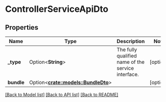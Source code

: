 # ControllerServiceApiDto

## Properties

Name | Type | Description | Notes
------------ | ------------- | ------------- | -------------
**_type** | Option<**String**> | The fully qualified name of the service interface. | [optional]
**bundle** | Option<[**crate::models::BundleDto**](BundleDTO.md)> |  | [optional]

[[Back to Model list]](../README.md#documentation-for-models) [[Back to API list]](../README.md#documentation-for-api-endpoints) [[Back to README]](../README.md)


